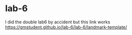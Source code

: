 # lab-6

I did the double lab6 by accident but this link works
https://gmstudent.github.io/lab-6/lab-6/landmark-template/
